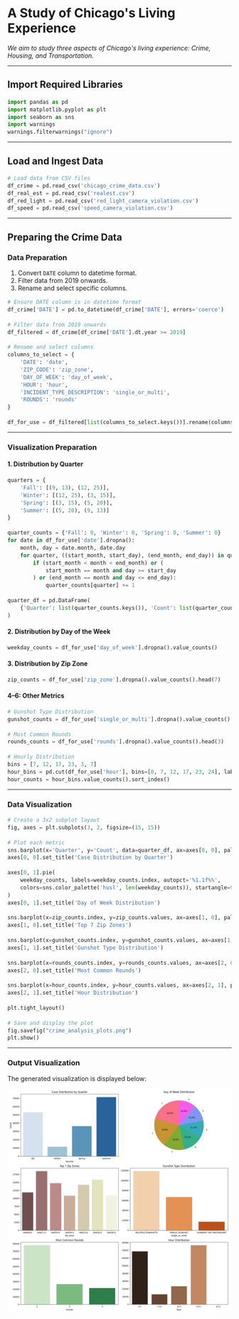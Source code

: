 # A Study of Chicago's Living Experience

*We aim to study three aspects of Chicago's living experience: Crime, Housing, and Transportation.*

---

## Import Required Libraries

```python
import pandas as pd
import matplotlib.pyplot as plt
import seaborn as sns
import warnings
warnings.filterwarnings("ignore")
```

---

## Load and Ingest Data

```python
# Load data from CSV files
df_crime = pd.read_csv('chicago_crime_data.csv')
df_real_est = pd.read_csv('realest.csv')
df_red_light = pd.read_csv('red_light_camera_violation.csv')
df_speed = pd.read_csv('speed_camera_violation.csv')
```

---

## Preparing the Crime Data

### Data Preparation

1. Convert `DATE` column to datetime format.
2. Filter data from 2019 onwards.
3. Rename and select specific columns.

```python
# Ensure DATE column is in datetime format
df_crime['DATE'] = pd.to_datetime(df_crime['DATE'], errors='coerce')

# Filter data from 2019 onwards
df_filtered = df_crime[df_crime['DATE'].dt.year >= 2019]

# Rename and select columns
columns_to_select = {
    'DATE': 'date',
    'ZIP_CODE': 'zip_zone',
    'DAY_OF_WEEK': 'day_of_week',
    'HOUR': 'hour',
    'INCIDENT_TYPE_DESCRIPTION': 'single_or_multi',
    'ROUNDS': 'rounds'
}

df_for_use = df_filtered[list(columns_to_select.keys())].rename(columns=columns_to_select)
```

---

### Visualization Preparation

#### 1. Distribution by Quarter

```python
quarters = {
    'Fall': [(9, 13), (12, 25)],
    'Winter': [(12, 25), (3, 15)],
    'Spring': [(3, 15), (5, 20)],
    'Summer': [(5, 20), (9, 13)]
}

quarter_counts = {'Fall': 0, 'Winter': 0, 'Spring': 0, 'Summer': 0}
for date in df_for_use['date'].dropna():
    month, day = date.month, date.day
    for quarter, ((start_month, start_day), (end_month, end_day)) in quarters.items():
        if (start_month < month < end_month) or (
            start_month == month and day >= start_day
        ) or (end_month == month and day <= end_day):
            quarter_counts[quarter] += 1

quarter_df = pd.DataFrame(
    {'Quarter': list(quarter_counts.keys()), 'Count': list(quarter_counts.values())}
)
```

#### 2. Distribution by Day of the Week

```python
weekday_counts = df_for_use['day_of_week'].dropna().value_counts()
```

#### 3. Distribution by Zip Zone

```python
zip_counts = df_for_use['zip_zone'].dropna().value_counts().head(7)
```

#### 4–6: Other Metrics

```python
# Gunshot Type Distribution
gunshot_counts = df_for_use['single_or_multi'].dropna().value_counts()

# Most Common Rounds
rounds_counts = df_for_use['rounds'].dropna().value_counts().head(3)

# Hourly Distribution
bins = [7, 12, 17, 23, 3, 7]
hour_bins = pd.cut(df_for_use['hour'], bins=[0, 7, 12, 17, 23, 24], labels=['3-7', '7-12', '12-5', '5-11', '12-3'])
hour_counts = hour_bins.value_counts().sort_index()
```

---

### Data Visualization

```python
# Create a 3x2 subplot layout
fig, axes = plt.subplots(3, 2, figsize=(15, 15))

# Plot each metric
sns.barplot(x='Quarter', y='Count', data=quarter_df, ax=axes[0, 0], palette='Blues')
axes[0, 0].set_title('Case Distribution by Quarter')

axes[0, 1].pie(
    weekday_counts, labels=weekday_counts.index, autopct='%1.1f%%',
    colors=sns.color_palette('husl', len(weekday_counts)), startangle=90
)
axes[0, 1].set_title('Day of Week Distribution')

sns.barplot(x=zip_counts.index, y=zip_counts.values, ax=axes[1, 0], palette='pink')
axes[1, 0].set_title('Top 7 Zip Zones')

sns.barplot(x=gunshot_counts.index, y=gunshot_counts.values, ax=axes[1, 1], palette='Oranges')
axes[1, 1].set_title('Gunshot Type Distribution')

sns.barplot(x=rounds_counts.index, y=rounds_counts.values, ax=axes[2, 0], palette='Greens')
axes[2, 0].set_title('Most Common Rounds')

sns.barplot(x=hour_counts.index, y=hour_counts.values, ax=axes[2, 1], palette='copper')
axes[2, 1].set_title('Hour Distribution')

plt.tight_layout()

# Save and display the plot
fig.savefig("crime_analysis_plots.png")
plt.show()
```

---

### Output Visualization

The generated visualization is displayed below:

![Crime Analysis Plots](https://github.com/Yichun-Zhang-ZYC/Chicago_living/raw/main/crime_analysis_plots.png)
